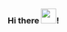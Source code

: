 ### Hi there <img src="https://raw.githubusercontent.com/MartinHeinz/MartinHeinz/master/wave.gif" width="30px">!


